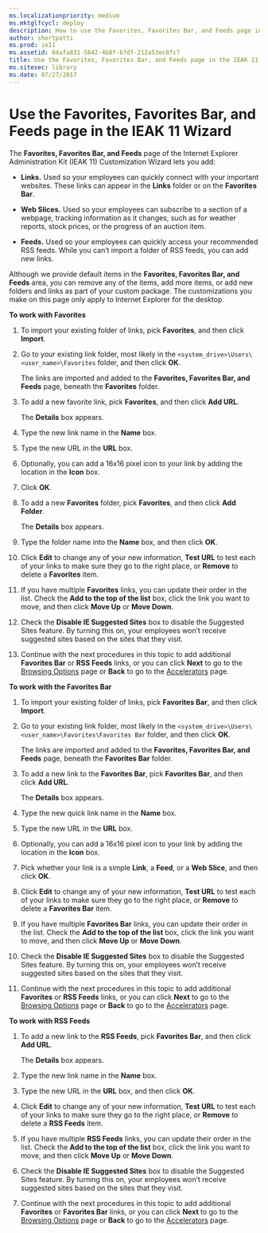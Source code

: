 ```yaml
---
ms.localizationpriority: medium
ms.mktglfcycl: deploy
description: How to use the Favorites, Favorites Bar, and Feeds page in IEAK 11 Customization Wizard to add links, web slices, and feeds to your custom browser package.
author: shortpatti
ms.prod: ie11
ms.assetid: 84afa831-5642-4b8f-b7df-212a53ec8fc7
title: Use the Favorites, Favorites Bar, and Feeds page in the IEAK 11 Wizard (Internet Explorer Administration Kit 11 for IT Pros)
ms.sitesec: library
ms.date: 07/27/2017
---
```



# Use the Favorites, Favorites Bar, and Feeds page in the IEAK 11 Wizard
The **Favorites, Favorites Bar, and Feeds** page of the Internet Explorer Administration Kit (IEAK 11) Customization Wizard lets you add:

-   **Links.** Used so your employees can quickly connect with your important websites. These links can appear in the **Links** folder or on the **Favorites Bar**.

-   **Web Slices.** Used so your employees can subscribe to a section of a webpage, tracking information as it changes, such as for weather reports, stock prices, or the progress of an auction item.

-   **Feeds.** Used so your employees can quickly access your recommended RSS feeds. While you can’t import a folder of RSS feeds, you can add new links.

Although we provide default items in the **Favorites, Favorites Bar, and Feeds** area, you can remove any of the items, add more items, or add new folders and links as part of your custom package. The customizations you make on this page only apply to Internet Explorer for the desktop.

**To work with Favorites**

1.  To import your existing folder of links, pick **Favorites**, and then click **Import**.

2.  Go to your existing link folder, most likely in the `<system_drive>\Users\<user_name>\Favorites` folder, and then click **OK**.<p>
The links are imported and added to the **Favorites, Favorites Bar, and Feeds** page, beneath the **Favorites** folder.

3.  To add a new favorite link, pick **Favorites**, and then click **Add URL**.<p>
The **Details** box appears.

4.  Type the new link name in the **Name** box.

5.  Type the new URL in the **URL** box.

6.  Optionally, you can add a 16x16 pixel icon to your link by adding the location in the **Icon** box.

7.  Click **OK**.

8.  To add a new **Favorites** folder, pick **Favorites**, and then click **Add Folder**.<p>
The **Details** box appears.

9.  Type the folder name into the **Name** box, and then click **OK**.

10. Click **Edit** to change any of your new information, **Test URL** to test each of your links to make sure they go to the right place, or **Remove** to delete a **Favorites** item.

11. If you have multiple **Favorites** links, you can update their order in the list. Check the **Add to the top of the list** box, click the link you want to move, and then click **Move Up** or **Move Down**.

12. Check the **Disable IE Suggested Sites** box to disable the Suggested Sites feature. By turning this on, your employees won’t receive suggested sites based on the sites that they visit.

13. Continue with the next procedures in this topic to add additional **Favorites Bar** or **RSS Feeds** links, or you can click **Next** to go to the [Browsing Options](browsing-options-ieak11-wizard.md) page or **Back** to go to the [Accelerators](accelerators-ieak11-wizard.md) page.

**To work with the Favorites Bar**

1.  To import your existing folder of links, pick **Favorites Bar**, and then click **Import**.

2.  Go to your existing link folder, most likely in the `<system_drive>\Users\<user_name>\Favorites\Favorites Bar` folder, and then click **OK**.<p>
The links are imported and added to the **Favorites, Favorites Bar, and Feeds** page, beneath the **Favorites Bar** folder.

3.  To add a new link to the **Favorites Bar**, pick **Favorites Bar**, and then click **Add URL**.<p>
The **Details** box appears.

4.  Type the new quick link name in the **Name** box.

5.  Type the new URL in the **URL** box.

6.  Optionally, you can add a 16x16 pixel icon to your link by adding the location in the **Icon** box.

7.  Pick whether your link is a simple **Link**, a **Feed**, or a **Web Slice**, and then click **OK**.

8.  Click **Edit** to change any of your new information, **Test URL** to test each of your links to make sure they go to the right place, or **Remove** to delete a **Favorites Bar** item.

9.  If you have multiple **Favorites Bar** links, you can update their order in the list. Check the **Add to the top of the list** box, click the link you want to move, and then click **Move Up** or **Move Down**.

10. Check the **Disable IE Suggested Sites** box to disable the Suggested Sites feature. By turning this on, your employees won’t receive suggested sites based on the sites that they visit.

11. Continue with the next procedures in this topic to add additional **Favorites** or **RSS Feeds** links, or you can click **Next** to go to the [Browsing Options](browsing-options-ieak11-wizard.md) page or **Back** to go to the [Accelerators](accelerators-ieak11-wizard.md) page.

**To work with RSS Feeds**

1.  To add a new link to the **RSS Feeds**, pick **Favorites Bar**, and then click **Add URL**.<p>
The **Details** box appears.

2.  Type the new link name in the **Name** box.

3.  Type the new URL in the **URL** box, and then click **OK**.

4.  Click **Edit** to change any of your new information, **Test URL** to test each of your links to make sure they go to the right place, or **Remove** to delete a **RSS Feeds** item.

5.  If you have multiple **RSS Feeds** links, you can update their order in the list. Check the **Add to the top of the list** box, click the link you want to move, and then click **Move Up** or **Move Down**.

6.  Check the **Disable IE Suggested Sites** box to disable the Suggested Sites feature. By turning this on, your employees won’t receive suggested sites based on the sites that they visit.

7.  Continue with the next procedures in this topic to add additional **Favorites** or **Favorites Bar** links, or you can click **Next** to go to the [Browsing Options](browsing-options-ieak11-wizard.md) page or **Back** to go to the [Accelerators](accelerators-ieak11-wizard.md) page.

 

 





